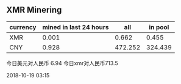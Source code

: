 ## XMR Minering

|currency|mined in last 24 hours|all|in pool|
|---|---|---|---|
|XMR|0.001|0.662|0.455|
|CNY|0.928|472.252|324.439|

今日美元对人民币 6.94	今日xmr对人民币713.5


2018-10-19 03:15
